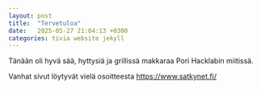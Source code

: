 ```yaml
---
layout: post
title:  "Tervetuloa"
date:   2025-05-27 21:04:13 +0300
categories: tivia website jekyll
---
```

Tänään oli hyvä sää, hyttysiä ja grillissä makkaraa Pori Hacklabin miitissä.

Vanhat sivut löytyvät vielä osoitteesta https://www.satkynet.fi/

